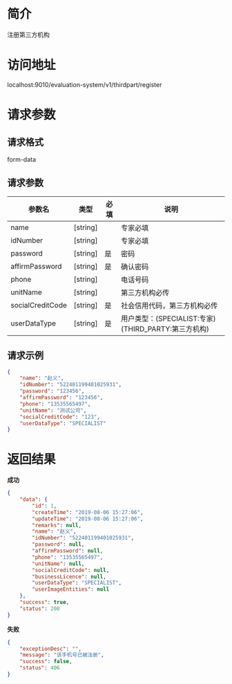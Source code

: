 # 简介
注册第三方机构

# 访问地址
localhost:9010/evaluation-system/v1/thirdpart/register

# 请求参数
## 请求格式
form-data
## 请求参数
|参数名|类型|必填|说明|
|-|-|-|-|
|name|[string]||专家必填|
|idNumber|[string]||专家必填|
|password|[string]|是|密码|
|affirmPassword|[string]|是|确认密码|
|phone|[string]||电话号码|
|unitName|[string]||第三方机构必传|
|socialCreditCode|[string]|是|社会信用代码，第三方机构必传|
|userDataType|[string]|是|用户类型：(SPECIALIST:专家)(THIRD_PARTY:第三方机构)|

## 请求示例
```json
{
    "name": "赵义",
    "idNumber": "522401199401025931",
    "password": "123456",
    "affirmPassword": "123456",
    "phone": "13535565497",
    "unitName": "测试公司",
    "socialCreditCode": "123",
    "userDataType": "SPECIALIST"
}
```

# 返回结果
**成功**
```json
{
    "data": {
        "id": 1,
        "createTime": "2019-08-06 15:27:06",
        "updateTime": "2019-08-06 15:27:06",
        "remarks": null,
        "name": "赵义",
        "idNumber": "522401199401025931",
        "password": null,
        "affirmPassword": null,
        "phone": "13535565497",
        "unitName": null,
        "socialCreditCode": null,
        "businessLicence": null,
        "userDataType": "SPECIALIST",
        "userImageEntities": null
    },
    "success": true,
    "status": 200
}
```

**失败**
```json
{
    "exceptionDesc": "",
    "message": "该手机号已被注册",
    "success": false,
    "status": 406
}
```